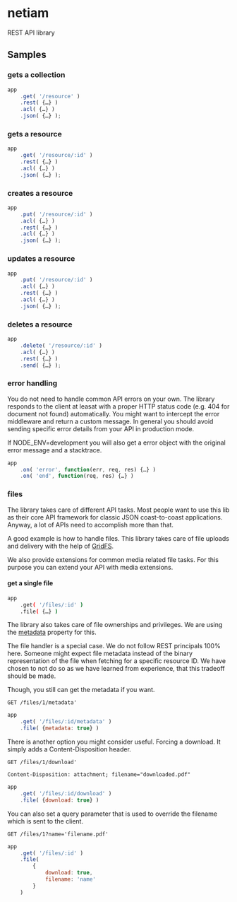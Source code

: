 # netiam

REST API library

## Samples

### gets a collection

```js
app
    .get( '/resource' )
    .rest( {…} )
    .acl( {…} )
    .json( {…} );
```

### gets a resource

```js
app
    .get( '/resource/:id' )
    .rest( {…} )
    .acl( {…} )
    .json( {…} );
```

### creates a resource

```js
app
    .put( '/resource/:id' )
    .acl( {…} )
    .rest( {…} )
    .acl( {…} )
    .json( {…} );
```

### updates a resource

```js
app
    .put( '/resource/:id' )
    .acl( {…} )
    .rest( {…} )
    .acl( {…} )
    .json( {…} );
```

### deletes a resource

```js
app
    .delete( '/resource/:id' )
    .acl( {…} )
    .rest( {…} )
    .send( {…} );
```

### error handling

You do not need to handle common API errors on your own. The library responds
to the client at leasat with a proper HTTP status code
(e.g. 404 for document not found) automatically. You might want to intercept
the error middleware and return a custom message. In general you should avoid
sending specific error details from your API in production mode.

If NODE_ENV=development you will also get a error object with the original
error message and a stacktrace.

```js
app
    .on( 'error', function(err, req, res) {…} )
    .on( 'end', function(req, res) {…} )
```

### files

The library takes care of different API tasks. Most people want to use this lib
as their core API framework for classic JSON coast-to-coast applications.
Anyway, a lot of APIs need to accomplish more than that.

A good example is how to handle files. This library takes care of file uploads
and delivery with the help of [GridFS](http://docs.mongodb.org/manual/core/gridfs/).

We also provide extensions for common media related file tasks. For this purpose
you can extend your API with media extensions.

#### get a single file

```bash
app
    .get( '/files/:id' )
    .file( {…} )
```

The library also takes care of file ownerships and privileges. We are using the
[metadata](http://docs.mongodb.org/manual/reference/gridfs/#gridfs-files-collection) property for this.

The file handler is a special case. We do not follow REST principals 100% here.
Someone might expect file metadata instead of the binary representation of the
file when fetching for a specific resource ID. We have chosen to not do so as
we have learned from experience, that this tradeoff should be made.

Though, you still can get the metadata if you want.

```HTTP
GET /files/1/metadata'
```

```js
app
    .get( '/files/:id/metadata' )
    .file( {metadata: true} )
```

There is another option you might consider useful. Forcing a download. It simply
adds a Content-Disposition header.

```HTTP
GET /files/1/download'
```

```HTTP
Content-Disposition: attachment; filename="downloaded.pdf"
```

```js
app
    .get( '/files/:id/download' )
    .file( {download: true} )
```

You can also set a query parameter that is used to override the filename which
is sent to the client.

```HTTP
GET /files/1?name='filename.pdf'
```

```js
app
    .get( '/files/:id' )
    .file(
        {
            download: true,
            filename: 'name'
        }
    )
```
